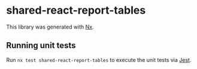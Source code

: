 # shared-react-report-tables

This library was generated with [Nx](https://nx.dev).

## Running unit tests

Run `nx test shared-react-report-tables` to execute the unit tests via [Jest](https://jestjs.io).
